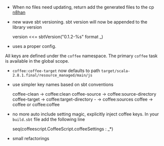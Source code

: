 * When no files need updating, return add the generated files to the cp [n8han](http://github.com/n8han)

* new wave sbt versioning. sbt version will now be appended to the library version

    version <<= sbtVersion("0.1.2-%s" format _)

* uses a proper config.

All keys are defined under the `coffee` namespace. The primary `coffee` task is available in the global scope.

* `coffee:coffee-target` now defaults to path `target/scala-2.8.1.final/resource_managed/main/js`

* use simpler key names based on sbt conventions

    coffee-clean  -> coffee:clean
    coffee-source -> coffee:source-directory
    coffee-target -> coffee:target-directory
          -       -> coffee:sources
     coffee       -> coffee or coffee:coffee


* no more auto include setting magic, explicitly inject coffee keys. In your `build.sbt` file add the following line

    seq(coffeescript.CoffeeScript.coffeeSettings : _*)

* small refactorings

